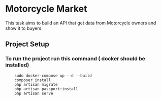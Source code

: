 # Motorcycle Market 

This task aims to build an API that get data from Motorcycle owners and show it to buyers.

## Project Setup 

### To run the project run this command ( docker should be installed)
```
    sudo docker-compose up --d --build
    composer install
    php artisan migrate
    php artisan passport:install
    php artisan serve
```
